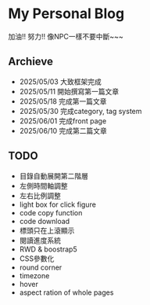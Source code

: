 # My Personal Blog
加油!! 努力!! 像NPC一樣不要中斷~~~

## Archieve
* 2025/05/03 大致框架完成
* 2025/05/11 開始撰寫第一篇文章
* 2025/05/18 完成第一篇文章
* 2025/05/30 完成category, tag system
* 2025/06/01 完成front page
* 2025/06/10 完成第二篇文章

## TODO
* 目錄自動展開第二階層
* 左側時間軸調整
* 左右比例調整
* light box for click figure
* code copy function
* code download
* 標頭只在上滾顯示
* 閱讀進度系統
* RWD & boostrap5
* CSS參數化
* round corner
* timezone
* hover
* aspect ration of whole pages